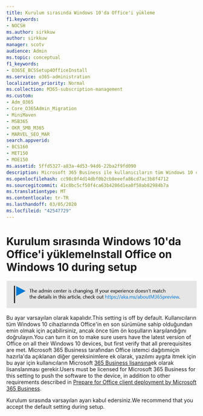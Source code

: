 ```yaml
---
title: Kurulum sırasında Windows 10'da Office'i yükleme
f1.keywords:
- NOCSH
ms.author: sirkkuw
author: sirkkuw
manager: scotv
audience: Admin
ms.topic: conceptual
f1_keywords:
- O365E_BCSSetup4OfficeInstall
ms.service: o365-administration
localization_priority: Normal
ms.collection: M365-subscription-management
ms.custom:
- Adm_O365
- Core_O365Admin_Migration
- MiniMaven
- MSB365
- OKR_SMB_M365
- MARVEL_SEO_MAR
search.appverid:
- BCS160
- MET150
- MOE150
ms.assetid: 5ffd5327-a83a-4d53-94d6-22ba2f9fd090
description: Microsoft 365 Business ile kullanıcıların tüm Windows 10 cihazlarında Office'in en son sürümüne sahip olduğundan otomatik olarak nasıl emin olabileceğininizi keşfedin.
ms.openlocfilehash: cc98c0f4d14dbf0b2cb8eeefa86cd7ac3b8f4712
ms.sourcegitcommit: 41c0bc5cf50f4ca63b4286d1ea0f58ab82984b7a
ms.translationtype: MT
ms.contentlocale: tr-TR
ms.lasthandoff: 03/05/2020
ms.locfileid: "42547729"
---
```

# <a name="install-office-on-windows-10-during-setup"></a><span data-ttu-id="5c943-103">Kurulum sırasında Windows 10'da Office'i yükleme</span><span class="sxs-lookup"><span data-stu-id="5c943-103">Install Office on Windows 10 during setup</span></span>

![Banner bu https://aka.ms/aboutM365previewişaret .](../media/m365admincenterchanging.png)

<span data-ttu-id="5c943-105">Bu ayar varsayılan olarak kapalıdır.</span><span class="sxs-lookup"><span data-stu-id="5c943-105">This setting is off by default.</span></span> <span data-ttu-id="5c943-106">Kullanıcıların tüm Windows 10 cihazlarında Office'in en son sürümüne sahip olduğundan emin olmak için açabilirsiniz, ancak önce tüm ön koşulların karşılandığını doğrulayın.</span><span class="sxs-lookup"><span data-stu-id="5c943-106">You can turn it on to make sure users have the latest version of Office on all their Windows 10 devices, but first verify that all prerequisites are met.</span></span> <span data-ttu-id="5c943-107">Microsoft 365 Business tarafından Office istemci dağıtımıiçin hazırla'da açıklanan diğer gereksinimlere ek olarak, yazılımı aygıta itmek için bu ayar için kullanıcıların Microsoft [365 Business lisansına](prepare-for-office-client-deployment.md)ek olarak lisanslanması gerekir.</span><span class="sxs-lookup"><span data-stu-id="5c943-107">Users must be licensed for Microsoft 365 Business for this setting to push the software to the device, in addition to other requirements described in [Prepare for Office client deployment by Microsoft 365 Business](prepare-for-office-client-deployment.md).</span></span>
  
<span data-ttu-id="5c943-108">Kurulum sırasında varsayılan ayarı kabul edersiniz.</span><span class="sxs-lookup"><span data-stu-id="5c943-108">We recommend that you accept the default setting during setup.</span></span>

